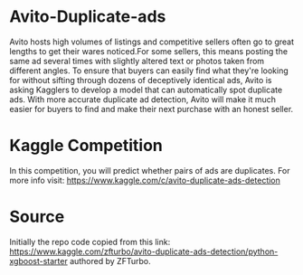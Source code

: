 # Avito-Duplicate-ads
 Avito hosts high volumes of listings and competitive sellers often go to great lengths to get their wares noticed.For some sellers, this means posting the same ad several times with slightly altered text or photos taken from different angles. To ensure that buyers can easily find what they're looking for without sifting through dozens of deceptively identical ads, Avito is asking Kagglers to develop a model that can automatically spot duplicate ads. With more accurate duplicate ad detection, Avito will make it much easier for buyers to find and make their next purchase with an honest seller.
 
# Kaggle Competition 
In this competition, you will predict whether pairs of ads are duplicates.
For more info visit: https://www.kaggle.com/c/avito-duplicate-ads-detection

# Source
Initially the repo code copied from this link: https://www.kaggle.com/zfturbo/avito-duplicate-ads-detection/python-xgboost-starter authored by ZFTurbo.

